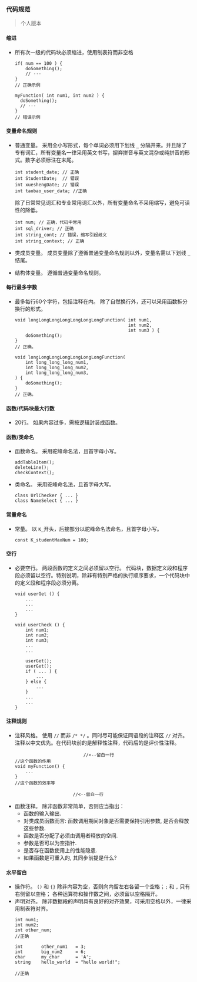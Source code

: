 ### 代码规范
> 个人版本

#### 缩进

- 所有次一级的代码块必须缩进，使用制表符而非空格
  ```
  if( num == 100 ) {
      doSomething();
      // ···
  }
  // 正确示例

  myFunction( int num1, int num2 ) {
    doSomething();
    // ···
  }
  // 错误示例
  ```
#### 变量命名规则
- 普通变量。
  采用全小写形式，每个单词必须用下划线 `_` 分隔开来。并且除了专有词汇，所有变量名一律采用英文书写，摒弃拼音与英文混杂或纯拼音的形式。数字必须标注在末尾。
  ```
  int student_date; // 正确
  int StudentDate;  // 错误
  int xueshengDate; // 错误
  int taobao_user_data; //正确
  ```
  除了日常常见词汇和专业常用词汇以外，所有变量命名不采用缩写，避免可读性的降低。
  ```
  int num; // 正确，代码中常用
  int sql_driver; // 正确
  int string_cont; // 错误，缩写引起歧义
  int string_context; // 正确
  ```
- 类成员变量。
  成员变量除了遵循普通变量命名规则以外，变量名需以下划线 `_` 结尾。

- 结构体变量。
  遵循普通变量命名规则。

#### 每行最多字数

- 最多每行60个字符，包括注释在内。
  除了自然换行外，还可以采用函数拆分换行的形式。
  ```
  void longLongLongLongLongLongLongFunction( int num1,
                                             int num2,
                                             int num3 ) {
      doSomething();
  }
  // 正确。

  void longLongLongLongLongLongLongFunction(
      int long_long_long_num1,
      int long_long_long_num2,
      int long_long_long_num3,
  ) {
      doSomething();
  }
  // 正确。
  ```
#### 函数/代码块最大行数
- 20行。
  如果内容过多，需按逻辑封装成函数。

#### 函数/类命名
- 函数命名。
  采用驼峰命名法，且首字母小写。
  ```
  addTableItem();
  deleteLine();
  checkContext();
  ```
- 类命名。
  采用驼峰命名法，且首字母大写。
  ```
  class UrlChecker { ... }
  class NameSelect { ... }
  ```
#### 常量命名
- 常量。
  以 `K_`开头，后接部分以驼峰命名法命名，且首字母小写。
  ```
  const K_studentMaxNum = 100;
  ``` 
#### 空行
- 必要空行。
  两段函数的定义之间必须留以空行。
  代码块，数据定义段和程序段必须留以空行。特别说明，除非有特别严格的执行顺序要求，一个代码块中的定义段和程序段必须分离。
  ```
  void userGet () {
      ...
      ...
      ...
  }

  void userCheck () {
      int num1;
      int num2;
      int num3;
      ...
      ...

      userGet();
      userGet();
      if ( ... ) {
          ...
      } else {
          ...
      }
      ...
      ...
  }
  ```
#### 注释规则
- 注释风格。
  使用 `//` 而非 `/* */` 。同时尽可能保证同语段的注释区 `//` 对齐。注释以中文优先。在代码块前的是解释性注释，代码后的是评价性注释。
  ```
                            //<--留白一行
  //这个函数的作用
  void myFunction() {
      ...
  }
  //这个函数的效率等
  ```
                            //<--留白一行
- 函数注释。
  除非函数非常简单，否则应当指出：
  - 函数的输入输出.
  - 对类成员函数而言: 函数调用期间对象是否需要保持引用参数, 是否会释放这些参数.
  - 函数是否分配了必须由调用者释放的空间.
  - 参数是否可以为空指针.
  - 是否存在函数使用上的性能隐患.
  - 如果函数是可重入的, 其同步前提是什么?

#### 水平留白
- 操作符。
  `()` 和 `{}` 除非内容为空，否则向内留左右各留一个空格；`;` 和 `,` 只有右侧留以空格； 各种运算符和操作数之间，必须留以空格隔开。
- 声明对齐。
  除非数据段的声明具有良好的对齐效果，可采用空格以外，一律采用制表符对齐。
  ```
  int num1;
  int num2;
  int other_num;
  //正确

  int       other_num1   = 3;
  int       big_num2     = 6;
  char      my_char      = 'A';
  string    hello_world  = "hello world!";

  //正确
  ```